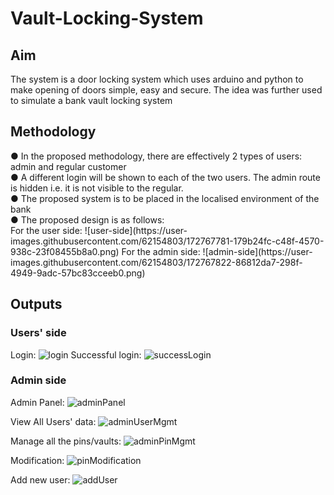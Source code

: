 # Vault-Locking-System

<h2> Aim </h2>
The system is a door locking system which uses arduino and python to make opening of doors simple, easy and secure.
The idea was further used to simulate a bank vault locking system

<h2> Methodology </h2>
● In the proposed methodology, there are effectively 2 types of users: admin and regular customer<br />
● A different login will be shown to each of the two users. The admin route is hidden i.e. it is not visible to the regular.<br />
● The proposed system is to be placed in the localised environment of the bank<br />
● The proposed design is as follows:<br />
  For the user side:
  ![user-side](https://user-images.githubusercontent.com/62154803/172767781-179b24fc-c48f-4570-938c-23f08455b8a0.png)
  For the admin side:
  ![admin-side](https://user-images.githubusercontent.com/62154803/172767822-86812da7-298f-4949-9adc-57bc83cceeb0.png)

<h2> Outputs </h2>

<h3> Users' side </h3>

Login: 
  ![login](https://user-images.githubusercontent.com/62154803/172767949-e3ef7042-277c-4770-a45f-91e5b64925c2.png)
Successful login:
  ![successLogin](https://user-images.githubusercontent.com/62154803/172768072-798da50b-156c-42b0-b340-ba7edc9fd7d1.png)

<h3> Admin side </h3>

Admin Panel:
  ![adminPanel](https://user-images.githubusercontent.com/62154803/172768152-a1cf87b2-309e-4c28-91d6-61bea5a74897.png)

View All Users' data:
  ![adminUserMgmt](https://user-images.githubusercontent.com/62154803/172768322-7c0db134-699a-420e-b82e-c41860df0f0d.png)

Manage all the pins/vaults:
  ![adminPinMgmt](https://user-images.githubusercontent.com/62154803/172768652-d2a4c88b-a447-47b0-8c5b-ac89fd3c9161.png)
  
  Modification:
    ![pinModification](https://user-images.githubusercontent.com/62154803/172768865-4c002712-f558-4f62-970d-094082cdc67a.png)

Add new user:
  ![addUser](https://user-images.githubusercontent.com/62154803/172768961-1ce94119-248c-4d20-a942-d9b9b83cf8e8.png)

